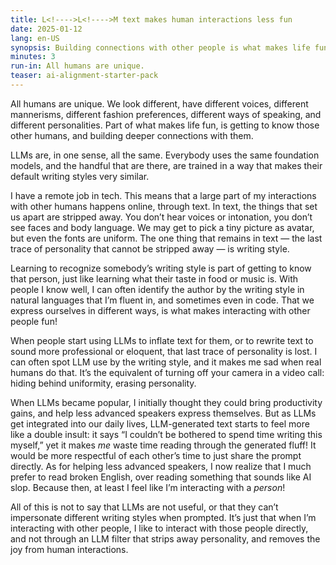 ```yaml
---
title: L<!---->L<!---->M text makes human interactions less fun
date: 2025-01-12
lang: en-US
synopsis: Building connections with other people is what makes life fun. When humans communicate through LLM-written text, we lose that.
minutes: 3
run-in: All humans are unique.
teaser: ai-alignment-starter-pack
---
```


All humans are unique.
We look different,
have different voices,
different mannerisms,
different fashion preferences,
different ways of speaking,
and different personalities.
Part of what makes life fun,
is getting to know those other humans,
and building deeper connections with them.

LLMs are, in one sense, all the same.
Everybody uses the same foundation models,
and the handful that are there,
are trained in a way that makes their default writing styles very similar.

I have a remote job in tech.
This means that a large part of my interactions with other humans happens online,
through text.
In text, the things that set us apart are stripped away.
You don’t hear voices or intonation,
you don’t see faces and body language.
We may get to pick a tiny picture as avatar,
but even the fonts are uniform.
The one thing that remains in text
— the last trace of personality that cannot be stripped away —
is writing style.

Learning to recognize somebody’s writing style
is part of getting to know that person,
just like learning what their taste in food or music is.
With people I know well,
I can often identify the author by the writing style
in natural languages that I’m fluent in,
and sometimes even in code.
That we express ourselves in different ways,
is what makes interacting with other people fun!

When people start using <abbr>LLM</abbr>s to inflate text for them,
or to rewrite text to sound more professional or eloquent,
that last trace of personality is lost.
I can often spot LLM use by the writing style,
and it makes me sad when real humans do that.
It’s the equivalent of turning off your camera in a video call:
hiding behind uniformity, erasing personality.

When <abbr>LLM</abbr>s became popular,
I initially thought they could bring productivity gains,
and help less advanced speakers express themselves.
But as <abbr>LLM</abbr>s get integrated into our daily lives,
LLM-generated text starts to feel more like a double insult:
it says “I couldn’t be bothered to spend time writing this myself,”
yet it makes _me_ waste time reading through the generated fluff!
It would be more respectful of each other’s time
to just share the prompt directly.
As for helping less advanced speakers,
I now realize that I much prefer to read broken English,
over reading something that sounds like AI slop.
Because then, at least I feel like I’m interacting with a _person_!

All of this is not to say that <abbr>LLM</abbr>s are not useful,
or that they can’t impersonate different writing styles when prompted.
It’s just that when I’m interacting with other people,
I like to interact with those people directly,
and not through an LLM filter that strips away personality,
and removes the joy from human interactions.
